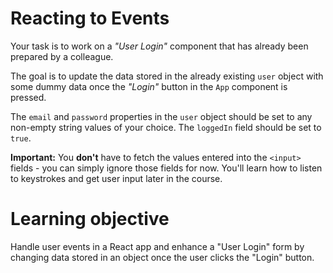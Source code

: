 # Reacting to Events

Your task is to work on a <i>"User Login"</i> component that has already been prepared by a colleague.

The goal is to update the data stored in the already existing `user` object with some dummy data once the <i>"Login"</i> button in the `App` component is pressed.

The `email` and `password` properties in the `user` object should be set to any non-empty string values of your choice. The `loggedIn` field should be set to `true`.

<b>Important:</b> You <b>don't</b> have to fetch the values entered into the `<input>` fields - you can simply ignore those fields for now. You'll learn how to listen to keystrokes and get user input later in the course.

# Learning objective

Handle user events in a React app and enhance a "User Login" form by changing data stored in an object once the user clicks the "Login" button.
